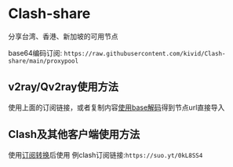 # Clash-share
分享台湾、香港、新加坡的可用节点

base64编码订阅: `https://raw.githubusercontent.com/kivid/Clash-share/main/proxypool`

## v2ray/Qv2ray使用方法

使用上面的订阅链接，或者复制内容[使用base解码](https://tool.oschina.net/encrypt?type=3)得到节点url直接导入

## Clash及其他客户端使用方法

使用[订阅转换](https://bianyuan.xyz/)后使用 例clash订阅链接:`https://suo.yt/0kL8SS4`
